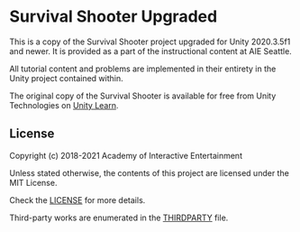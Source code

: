 # Survival Shooter Upgraded

This is a copy of the Survival Shooter project upgraded for Unity 2020.3.5f1
and newer. It is provided as a part of the instructional content at AIE Seattle.

All tutorial content and problems are implemented in their entirety in the
Unity project contained within.

The original copy of the Survival Shooter is available for free from Unity
Technologies on [Unity Learn][U3D_SurvivalShooter].

[U3D_SurvivalShooter]:https://learn.unity.com/project/survival-shooter-tutorial

## License

Copyright (c) 2018-2021 Academy of Interactive Entertainment

Unless stated otherwise, the contents of this project are licensed under the MIT
License.

Check the [LICENSE](LICENSE) for more details.

Third-party works are enumerated in the [THIRDPARTY](THIRDPARTY) file.
